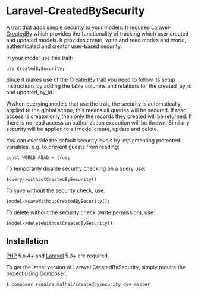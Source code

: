 # Laravel-CreatedBySecurity
A trait that adds simple security to your models. It requires [Laravel-CreatedBy](https://github.com/malhal/Laravel-CreatedBy) which provides the functionality of tracking which user created and updated models. 
It provides create, write and read modes and world, authenticated and creator user-based security.

In your model use this trait:

    use CreatedBySecurity;
    
Since it makes use of the [CreatedBy](https://github.com/malhal/Laravel-CreatedBy) trait you need to follow its setup instructions by adding the table columns and relations for the created_by_id and updated_by_id.

Wwhen querying models that use the trait, the security is automatically applied to the global scope, this means all queries will be secured. If read access is creator only then only the records they created will be returned. If there is no read access an authorization exception will be thrown. Similarly security will be applied to all model create, update and delete.

You can override the default security levels by implementing protected variables, e.g. to prevent guests from reading:

    const WORLD_READ = true;

To temporarily disable security checking on a query use:

    $query->withoutCreatedBySecurity()

To save without the security check, use:

    $model->saveWithoutCreatedBySecurity();
    
To delete without the security check (write permission), use:

    $model->deleteWithoutCreatedBySecurity();
    
## Installation

[PHP](https://php.net) 5.6.4+ and [Laravel](http://laravel.com) 5.3+ are required.

To get the latest version of Laravel CreatedBySecurity, simply require the project using [Composer](https://getcomposer.org):

```bash
$ composer require malhal/createdbysecurity dev-master
```
